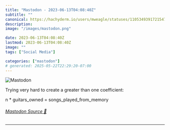 ```yaml
---
title: "Mastodon - 2023-06-13T04:08:40Z"
subtitle: ""
canonical: https://hachyderm.io/users/mweagle/statuses/110534939172154736
description:
image: "/images/mastodon.png"

date: 2023-06-13T04:08:40Z
lastmod: 2023-06-13T04:08:40Z
image: ""
tags: ["Social Media"]

categories: ["mastodon"]
# generated: 2025-05-22T22:29:20-07:00
---
```

![Mastodon](/images/mastodon.png)

<p>Trying very hard to create a greater than one coefficient:</p><p>n * guitars_owned = songs_played_from_memory</p>


###### [Mastodon Source 🐘](https://hachyderm.io/@mweagle/110534939172154736)

___
